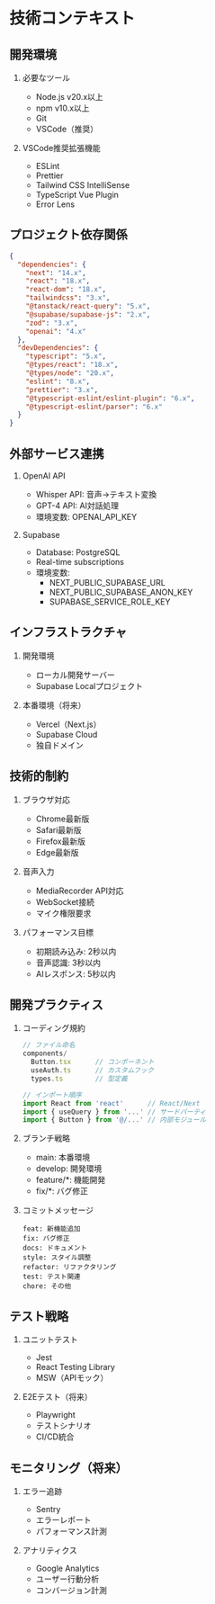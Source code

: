 # 技術コンテキスト

## 開発環境
1. 必要なツール
   - Node.js v20.x以上
   - npm v10.x以上
   - Git
   - VSCode（推奨）

2. VSCode推奨拡張機能
   - ESLint
   - Prettier
   - Tailwind CSS IntelliSense
   - TypeScript Vue Plugin
   - Error Lens

## プロジェクト依存関係
```json
{
  "dependencies": {
    "next": "14.x",
    "react": "18.x",
    "react-dom": "18.x",
    "tailwindcss": "3.x",
    "@tanstack/react-query": "5.x",
    "@supabase/supabase-js": "2.x",
    "zod": "3.x",
    "openai": "4.x"
  },
  "devDependencies": {
    "typescript": "5.x",
    "@types/react": "18.x",
    "@types/node": "20.x",
    "eslint": "8.x",
    "prettier": "3.x",
    "@typescript-eslint/eslint-plugin": "6.x",
    "@typescript-eslint/parser": "6.x"
  }
}
```

## 外部サービス連携
1. OpenAI API
   - Whisper API: 音声→テキスト変換
   - GPT-4 API: AI対話処理
   - 環境変数: OPENAI_API_KEY

2. Supabase
   - Database: PostgreSQL
   - Real-time subscriptions
   - 環境変数:
     - NEXT_PUBLIC_SUPABASE_URL
     - NEXT_PUBLIC_SUPABASE_ANON_KEY
     - SUPABASE_SERVICE_ROLE_KEY

## インフラストラクチャ
1. 開発環境
   - ローカル開発サーバー
   - Supabase Localプロジェクト

2. 本番環境（将来）
   - Vercel（Next.js）
   - Supabase Cloud
   - 独自ドメイン

## 技術的制約
1. ブラウザ対応
   - Chrome最新版
   - Safari最新版
   - Firefox最新版
   - Edge最新版

2. 音声入力
   - MediaRecorder API対応
   - WebSocket接続
   - マイク権限要求

3. パフォーマンス目標
   - 初期読み込み: 2秒以内
   - 音声認識: 3秒以内
   - AIレスポンス: 5秒以内

## 開発プラクティス
1. コーディング規約
   ```typescript
   // ファイル命名
   components/
     Button.tsx      // コンポーネント
     useAuth.ts      // カスタムフック
     types.ts        // 型定義
   
   // インポート順序
   import React from 'react'      // React/Next
   import { useQuery } from '...' // サードパーティ
   import { Button } from '@/...' // 内部モジュール
   ```

2. ブランチ戦略
   - main: 本番環境
   - develop: 開発環境
   - feature/*: 機能開発
   - fix/*: バグ修正

3. コミットメッセージ
   ```
   feat: 新機能追加
   fix: バグ修正
   docs: ドキュメント
   style: スタイル調整
   refactor: リファクタリング
   test: テスト関連
   chore: その他
   ```

## テスト戦略
1. ユニットテスト
   - Jest
   - React Testing Library
   - MSW（APIモック）

2. E2Eテスト（将来）
   - Playwright
   - テストシナリオ
   - CI/CD統合

## モニタリング（将来）
1. エラー追跡
   - Sentry
   - エラーレポート
   - パフォーマンス計測

2. アナリティクス
   - Google Analytics
   - ユーザー行動分析
   - コンバージョン計測
